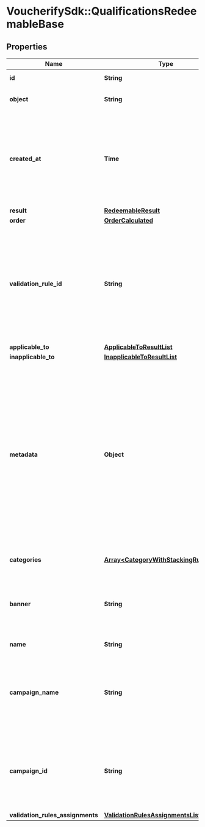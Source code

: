# VoucherifySdk::QualificationsRedeemableBase

## Properties

| Name | Type | Description | Notes |
| ---- | ---- | ----------- | ----- |
| **id** | **String** | Id of the redeemable. | [optional] |
| **object** | **String** | Object type of the redeemable. | [optional] |
| **created_at** | **Time** | Timestamp representing the date and time when the object was created. The value is shown in the ISO 8601 format. | [optional] |
| **result** | [**RedeemableResult**](RedeemableResult.md) |  | [optional] |
| **order** | [**OrderCalculated**](OrderCalculated.md) |  | [optional] |
| **validation_rule_id** | **String** | A unique validation rule identifier assigned by the Voucherify API. The validation rule is verified before points are added to the balance. | [optional] |
| **applicable_to** | [**ApplicableToResultList**](ApplicableToResultList.md) |  | [optional] |
| **inapplicable_to** | [**InapplicableToResultList**](InapplicableToResultList.md) |  | [optional] |
| **metadata** | **Object** | The metadata object stores all custom attributes assigned to the product. A set of key/value pairs that you can attach to a product object. It can be useful for storing additional information about the product in a structured format. | [optional] |
| **categories** | [**Array&lt;CategoryWithStackingRulesType&gt;**](CategoryWithStackingRulesType.md) | List of category information. | [optional] |
| **banner** | **String** | Name of the earning rule. This is displayed as a header for the earning rule in the Dashboard. | [optional] |
| **name** | **String** | Name of the redeemable. | [optional] |
| **campaign_name** | **String** | Name of the campaign associated to the redeemable. This field is available only if object is not &#x60;campaign&#x60; | [optional] |
| **campaign_id** | **String** | Id of the campaign associated to the redeemable. This field is available only if object is not &#x60;campaign&#x60; | [optional] |
| **validation_rules_assignments** | [**ValidationRulesAssignmentsList**](ValidationRulesAssignmentsList.md) |  | [optional] |

